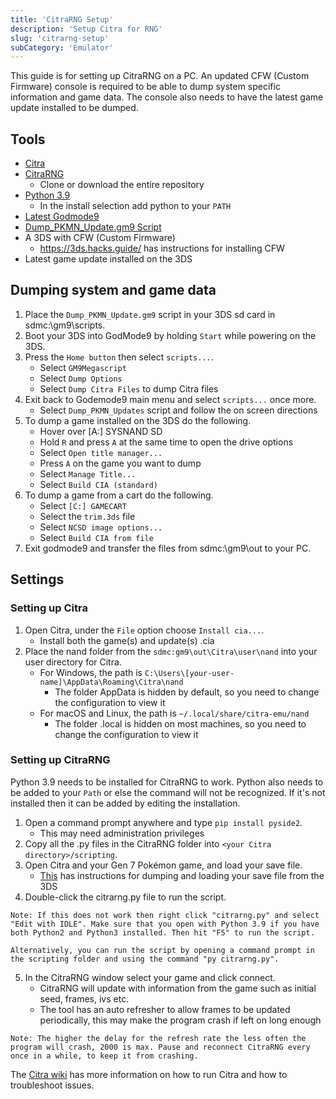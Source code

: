 ```yaml
---
title: 'CitraRNG Setup'
description: 'Setup Citra for RNG'
slug: 'citrarng-setup'
subCategory: 'Emulator'
---
```


This guide is for setting up CitraRNG on a PC. An updated CFW (Custom Firmware) console is required to be able to dump system specific information and game data. The console also needs to have the latest game update installed to be dumped.

## Tools

- [Citra](https://citra-emu.org/download/)
- [CitraRNG](https://github.com/Admiral-Fish/CitraRNG)
  - Clone or download the entire repository
- [Python 3.9](https://www.python.org/downloads/)
  - In the install selection add python to your `PATH`
- [Latest Godmode9](https://github.com/d0k3/GodMode9/releases)
- [Dump_PKMN_Update.gm9 Script](https://cdn.discordapp.com/attachments/389206049401470976/435566091457134598/Dump_PKMN_Updates.gm9)
- A 3DS with CFW (Custom Firmware)
  - https://3ds.hacks.guide/ has instructions for installing CFW
- Latest game update installed on the 3DS

## Dumping system and game data

1. Place the `Dump_PKMN_Update.gm9` script in your 3DS sd card in sdmc:\gm9\scripts.
2. Boot your 3DS into GodMode9 by holding `Start` while powering on the 3DS.
3. Press the `Home button` then select `scripts...`.
   - Select `GM9Megascript`
   - Select `Dump Options`
   - Select `Dump Citra Files` to dump Citra files
4. Exit back to Godemode9 main menu and select `scripts...` once more.
   - Select `Dump_PKMN_Updates` script and follow the on screen directions
5. To dump a game installed on the 3DS do the following.
   - Hover over [A:] SYSNAND SD
   - Hold `R` and press `A` at the same time to open the drive options
   - Select `Open title manager...`
   - Press `A` on the game you want to dump
   - Select `Manage Title...`
   - Select `Build CIA (standard)`
6. To dump a game from a cart do the following.
   - Select `[C:] GAMECART`
   - Select the `trim.3ds` file
   - Select `NCSD image options...`
   - Select `Build CIA from file`
7. Exit godmode9 and transfer the files from sdmc:\gm9\out to your PC.

## Settings

### Setting up Citra

1. Open Citra, under the `File` option choose `Install cia...`.
   - Install both the game(s) and update(s) .cia
2. Place the nand folder from the `sdmc:gm9\out\Citra\user\nand` into your user directory for Citra.
   - For Windows, the path is `C:\Users\[your-user-name]\AppData\Roaming\Citra\nand`
     - The folder AppData is hidden by default, so you need to change the configuration to view it
   - For macOS and Linux, the path is `~/.local/share/citra-emu/nand`
     - The folder .local is hidden on most machines, so you need to change the configuration to view it

### Setting up CitraRNG

Python 3.9 needs to be installed for CitraRNG to work. Python also needs to be added to your `Path` or else the command will not be recognized. If it's not installed then it can be added by editing the installation.

1. Open a command prompt anywhere and type `pip install pyside2`.
   - This may need administration privileges
2. Copy all the .py files in the CitraRNG folder into `<your Citra directory>/scripting`.
3. Open Citra and your Gen 7 Pokémon game, and load your save file.
   - [This](https://citra-emu.org/wiki/dumping-save-data-from-a-3ds-console/) has instructions for dumping and loading your save file from the 3DS
4. Double-click the citrarng.py file to run the script.

```
Note: If this does not work then right click "citrarng.py" and select "Edit with IDLE". Make sure that you open with Python 3.9 if you have both Python2 and Python3 installed. Then hit "F5" to run the script.

Alternatively, you can run the script by opening a command prompt in the scripting folder and using the command "py citrarng.py".
```

5. In the CitraRNG window select your game and click connect.
   - CitraRNG will update with information from the game such as initial seed, frames, ivs etc.
   - The tool has an auto refresher to allow frames to be updated periodically, this may make the program crash if left on long enough

```
Note: The higher the delay for the refresh rate the less often the program will crash, 2000 is max. Pause and reconnect CitraRNG every once in a while, to keep it from crashing.
```

The [Citra wiki](https://citra-emu.org/wiki/home/) has more information on how to run Citra and how to troubleshoot issues.
